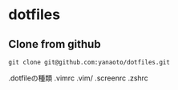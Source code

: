 dotfiles
========
## Clone from github
```git clone git@github.com:yanaoto/dotfiles.git```

.dotfileの種類
.vimrc
.vim/
.screenrc
.zshrc
